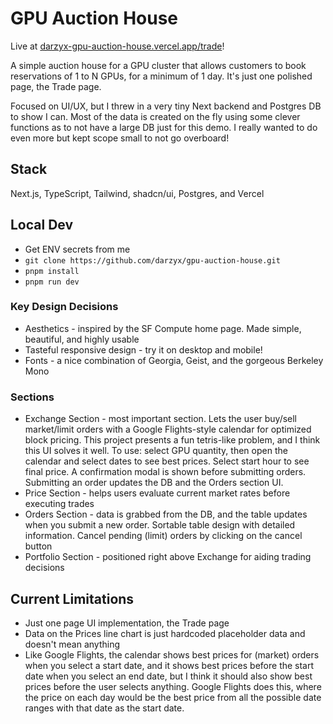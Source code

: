 # GPU Auction House

Live at [darzyx-gpu-auction-house.vercel.app/trade](https://darzyx-gpu-auction-house.vercel.app/trade)!

A simple auction house for a GPU cluster that allows customers to book reservations of 1 to N GPUs, for a minimum of 1 day. It's just one polished page, the Trade page.

Focused on UI/UX, but I threw in a very tiny Next backend and Postgres DB to show I can. Most of the data is created on the fly using some clever functions as to not have a large DB just for this demo. I really wanted to do even more but kept scope small to not go overboard!

## Stack

Next.js, TypeScript, Tailwind, shadcn/ui, Postgres, and Vercel

## Local Dev

-   Get ENV secrets from me
-   `git clone https://github.com/darzyx/gpu-auction-house.git`
-   `pnpm install`
-   `pnpm run dev`

### Key Design Decisions

-   Aesthetics - inspired by the SF Compute home page. Made simple, beautiful, and highly usable
-   Tasteful responsive design - try it on desktop and mobile!
-   Fonts - a nice combination of Georgia, Geist, and the gorgeous Berkeley Mono

### Sections

-   Exchange Section - most important section. Lets the user buy/sell market/limit orders with a Google Flights-style calendar for optimized block pricing. This project presents a fun tetris-like problem, and I think this UI solves it well. To use: select GPU quantity, then open the calendar and select dates to see best prices. Select start hour to see final price. A confirmation modal is shown before submitting orders. Submitting an order updates the DB and the Orders section UI.
-   Price Section - helps users evaluate current market rates before executing trades
-   Orders Section - data is grabbed from the DB, and the table updates when you submit a new order. Sortable table design with detailed information. Cancel pending (limit) orders by clicking on the cancel button
-   Portfolio Section - positioned right above Exchange for aiding trading decisions

## Current Limitations

-   Just one page UI implementation, the Trade page
-   Data on the Prices line chart is just hardcoded placeholder data and doesn't mean anything
-   Like Google Flights, the calendar shows best prices for (market) orders when you select a start date, and it shows best prices before the start date when you select an end date, but I think it should also show best prices before the user selects anything. Google Flights does this, where the price on each day would be the best price from all the possible date ranges with that date as the start date.
